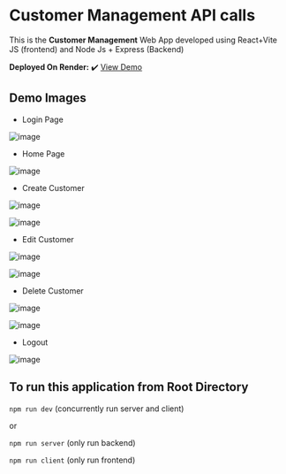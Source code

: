 # Customer Management API calls

This is the **Customer Management** Web App developed using React+Vite JS (frontend) and Node Js + Express (Backend)

**Deployed On Render:** ✔️ [View Demo](https://sunbasedata-task.onrender.com/)

## Demo Images

- Login Page

![image](https://github.com/anishdalvi/Sunbasedata-Task/assets/70633140/c6c9bd61-de98-42f5-9c37-2d6d1b4c6d99)

- Home Page

![image](https://github.com/anishdalvi/Sunbasedata-Task/assets/70633140/2bfd90b7-6c7a-46be-a21e-cf60eefab4c8)

- Create Customer

![image](https://github.com/anishdalvi/Sunbasedata-Task/assets/70633140/f9cb711d-e0bb-43d3-8ee4-8abed507e21b)

![image](https://github.com/anishdalvi/Sunbasedata-Task/assets/70633140/fb14a3f9-fb9e-4454-bc3d-d552802e9a3c)

 
- Edit Customer

![image](https://github.com/anishdalvi/Sunbasedata-Task/assets/70633140/c8459ed6-82f6-4778-8f81-fa462c43c0d3)

![image](https://github.com/anishdalvi/Sunbasedata-Task/assets/70633140/343451bf-3d4d-4905-a6ef-4af8f9401d84)

- Delete Customer

![image](https://github.com/anishdalvi/Sunbasedata-Task/assets/70633140/c3f83f8b-6cd2-4627-b698-8c4244e8b117)

![image](https://github.com/anishdalvi/Sunbasedata-Task/assets/70633140/a1d7c20e-38c3-4816-8149-d5a6ba31cb3e)

 
- Logout

![image](https://github.com/anishdalvi/Sunbasedata-Task/assets/70633140/89eeab08-b370-42c0-867c-f4ccd43d2c2e)


## To run this application from Root Directory

`npm run dev` (concurrently run server and client) <br>

or <br>

`npm run server`  (only run backend) <br>

`npm run client`  (only run frontend) <br>




